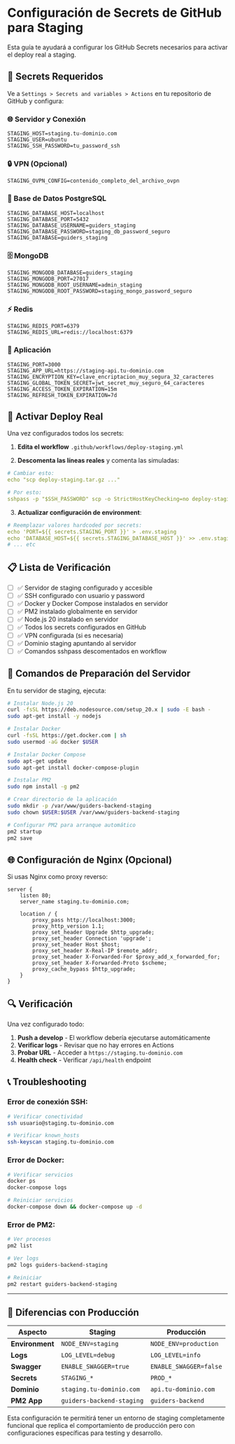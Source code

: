 # Configuración de Secrets de GitHub para Staging

Esta guía te ayudará a configurar los GitHub Secrets necesarios para activar el deploy real a staging.

## 🔐 **Secrets Requeridos**

Ve a `Settings > Secrets and variables > Actions` en tu repositorio de GitHub y configura:

### **🌐 Servidor y Conexión**
```
STAGING_HOST=staging.tu-dominio.com
STAGING_USER=ubuntu
STAGING_SSH_PASSWORD=tu_password_ssh
```

### **🔒 VPN (Opcional)**
```
STAGING_OVPN_CONFIG=contenido_completo_del_archivo_ovpn
```

### **💾 Base de Datos PostgreSQL**
```
STAGING_DATABASE_HOST=localhost
STAGING_DATABASE_PORT=5432
STAGING_DATABASE_USERNAME=guiders_staging
STAGING_DATABASE_PASSWORD=staging_db_password_seguro
STAGING_DATABASE=guiders_staging
```

### **🗄️ MongoDB**
```
STAGING_MONGODB_DATABASE=guiders_staging
STAGING_MONGODB_PORT=27017
STAGING_MONGODB_ROOT_USERNAME=admin_staging
STAGING_MONGODB_ROOT_PASSWORD=staging_mongo_password_seguro
```

### **⚡ Redis**
```
STAGING_REDIS_PORT=6379
STAGING_REDIS_URL=redis://localhost:6379
```

### **🔑 Aplicación**
```
STAGING_PORT=3000
STAGING_APP_URL=https://staging-api.tu-dominio.com
STAGING_ENCRYPTION_KEY=clave_encriptacion_muy_segura_32_caracteres
STAGING_GLOBAL_TOKEN_SECRET=jwt_secret_muy_seguro_64_caracteres
STAGING_ACCESS_TOKEN_EXPIRATION=15m
STAGING_REFRESH_TOKEN_EXPIRATION=7d
```

## 🚀 **Activar Deploy Real**

Una vez configurados todos los secrets:

1. **Edita el workflow** `.github/workflows/deploy-staging.yml`

2. **Descomenta las líneas reales** y comenta las simuladas:

```yaml
# Cambiar esto:
echo "scp deploy-staging.tar.gz ..."

# Por esto:
sshpass -p "$SSH_PASSWORD" scp -o StrictHostKeyChecking=no deploy-staging.tar.gz .env.staging docker-compose.yml $STAGING_USER@$STAGING_HOST:/var/www/guiders-backend-staging/
```

3. **Actualizar configuración de environment**:

```yaml
# Reemplazar valores hardcoded por secrets:
echo 'PORT=${{ secrets.STAGING_PORT }}' > .env.staging
echo 'DATABASE_HOST=${{ secrets.STAGING_DATABASE_HOST }}' >> .env.staging
# ... etc
```

## 📋 **Lista de Verificación**

- [ ] ✅ Servidor de staging configurado y accesible
- [ ] ✅ SSH configurado con usuario y password
- [ ] ✅ Docker y Docker Compose instalados en servidor
- [ ] ✅ PM2 instalado globalmente en servidor
- [ ] ✅ Node.js 20 instalado en servidor
- [ ] ✅ Todos los secrets configurados en GitHub
- [ ] ✅ VPN configurada (si es necesaria)
- [ ] ✅ Dominio staging apuntando al servidor
- [ ] ✅ Comandos sshpass descomentados en workflow

## 🔧 **Comandos de Preparación del Servidor**

En tu servidor de staging, ejecuta:

```bash
# Instalar Node.js 20
curl -fsSL https://deb.nodesource.com/setup_20.x | sudo -E bash -
sudo apt-get install -y nodejs

# Instalar Docker
curl -fsSL https://get.docker.com | sh
sudo usermod -aG docker $USER

# Instalar Docker Compose
sudo apt-get update
sudo apt-get install docker-compose-plugin

# Instalar PM2
sudo npm install -g pm2

# Crear directorio de la aplicación
sudo mkdir -p /var/www/guiders-backend-staging
sudo chown $USER:$USER /var/www/guiders-backend-staging

# Configurar PM2 para arranque automático
pm2 startup
pm2 save
```

## 🌐 **Configuración de Nginx (Opcional)**

Si usas Nginx como proxy reverso:

```nginx
server {
    listen 80;
    server_name staging.tu-dominio.com;
    
    location / {
        proxy_pass http://localhost:3000;
        proxy_http_version 1.1;
        proxy_set_header Upgrade $http_upgrade;
        proxy_set_header Connection 'upgrade';
        proxy_set_header Host $host;
        proxy_set_header X-Real-IP $remote_addr;
        proxy_set_header X-Forwarded-For $proxy_add_x_forwarded_for;
        proxy_set_header X-Forwarded-Proto $scheme;
        proxy_cache_bypass $http_upgrade;
    }
}
```

## 🔍 **Verificación**

Una vez configurado todo:

1. **Push a develop** - El workflow debería ejecutarse automáticamente
2. **Verificar logs** - Revisar que no hay errores en Actions
3. **Probar URL** - Acceder a `https://staging.tu-dominio.com`
4. **Health check** - Verificar `/api/health` endpoint

## 📞 **Troubleshooting**

### Error de conexión SSH:
```bash
# Verificar conectividad
ssh usuario@staging.tu-dominio.com

# Verificar known_hosts
ssh-keyscan staging.tu-dominio.com
```

### Error de Docker:
```bash
# Verificar servicios
docker ps
docker-compose logs

# Reiniciar servicios
docker-compose down && docker-compose up -d
```

### Error de PM2:
```bash
# Ver procesos
pm2 list

# Ver logs
pm2 logs guiders-backend-staging

# Reiniciar
pm2 restart guiders-backend-staging
```

---

## 🎯 **Diferencias con Producción**

| Aspecto | Staging | Producción |
|---------|---------|------------|
| **Environment** | `NODE_ENV=staging` | `NODE_ENV=production` |
| **Logs** | `LOG_LEVEL=debug` | `LOG_LEVEL=info` |
| **Swagger** | `ENABLE_SWAGGER=true` | `ENABLE_SWAGGER=false` |
| **Secrets** | `STAGING_*` | `PROD_*` |
| **Dominio** | `staging.tu-dominio.com` | `api.tu-dominio.com` |
| **PM2 App** | `guiders-backend-staging` | `guiders-backend` |

Esta configuración te permitirá tener un entorno de staging completamente funcional que replica el comportamiento de producción pero con configuraciones específicas para testing y desarrollo.
